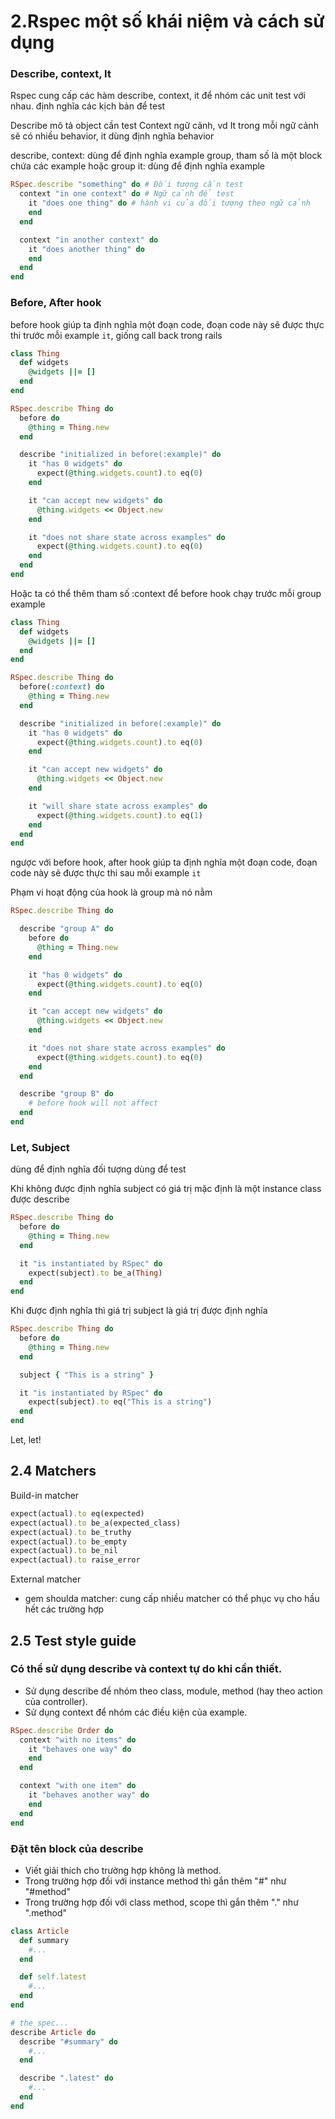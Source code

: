 # 2.Rspec một số khái niệm và cách sử dụng
### Describe, context, It
Rspec cung cấp các hàm describe, context, it để nhóm các unit test với nhau. định nghĩa các kịch bản để test

Describe mô tả object cần test
Context ngữ cảnh, vd
It trong mỗi ngữ cảnh sẽ có nhiều behavior, it dùng định nghĩa behavior

describe, context: dùng để định nghĩa example group, tham số là một block chứa các example hoặc group
it: dùng để định nghĩa example

```ruby
RSpec.describe "something" do # Đối tượng cần test
  context "in one context" do # Ngữ cảnh để test
    it "does one thing" do # hành vi của đối tượng theo ngữ cảnh
    end
  end

  context "in another context" do
    it "does another thing" do
    end
  end
end
```

### Before, After hook
before hook giúp ta định nghĩa một đoạn code, đoạn code này sẽ được thực thi trước mỗi example `it`, giống call back trong rails
```ruby
class Thing
  def widgets
    @widgets ||= []
  end
end

RSpec.describe Thing do
  before do
    @thing = Thing.new
  end

  describe "initialized in before(:example)" do
    it "has 0 widgets" do
      expect(@thing.widgets.count).to eq(0)
    end

    it "can accept new widgets" do
      @thing.widgets << Object.new
    end

    it "does not share state across examples" do
      expect(@thing.widgets.count).to eq(0)
    end
  end
end
```

Hoặc ta có thể thêm tham số :context để before hook chạy trước mỗi group example
```ruby
class Thing
  def widgets
    @widgets ||= []
  end
end

RSpec.describe Thing do
  before(:context) do
    @thing = Thing.new
  end

  describe "initialized in before(:example)" do
    it "has 0 widgets" do
      expect(@thing.widgets.count).to eq(0)
    end

    it "can accept new widgets" do
      @thing.widgets << Object.new
    end

    it "will share state across examples" do
      expect(@thing.widgets.count).to eq(1)
    end
  end
end
```

ngược với before hook, after hook giúp ta định nghĩa một đoạn code, đoạn code này sẽ được thực thi sau mỗi example `it`

Phạm vi hoạt động của hook là group mà nó nằm
```ruby
RSpec.describe Thing do

  describe "group A" do
    before do
      @thing = Thing.new
    end

    it "has 0 widgets" do
      expect(@thing.widgets.count).to eq(0)
    end

    it "can accept new widgets" do
      @thing.widgets << Object.new
    end

    it "does not share state across examples" do
      expect(@thing.widgets.count).to eq(0)
    end
  end

  describe "group B" do
    # before hook will not affect
  end
end
```

### Let, Subject
dùng để định nghĩa đối tượng dùng để test

Khi không được định nghĩa subject có giá trị mặc định là một instance class được describe
```ruby
RSpec.describe Thing do
  before do
    @thing = Thing.new
  end

  it "is instantiated by RSpec" do
    expect(subject).to be_a(Thing)
  end
end
```

Khi được định nghĩa thì giá trị subject là giá trị được định nghĩa
```ruby
RSpec.describe Thing do
  before do
    @thing = Thing.new
  end

  subject { "This is a string" }

  it "is instantiated by RSpec" do
    expect(subject).to eq("This is a string")
  end
end
```

Let, let!

## 2.4 Matchers
Build-in matcher
```ruby
expect(actual).to eq(expected)
expect(actual).to be_a(expected_class)
expect(actual).to be_truthy
expect(actual).to be_empty
expect(actual).to be_nil
expect(actual).to raise_error
```

External matcher
- gem shoulda matcher: cung cấp nhiều matcher có thể phục vụ cho hầu hết các trường hợp






















## 2.5 Test style guide
### Có thể sử dụng describe và context tự do khi cần thiết.
- Sử dụng describe để nhóm theo class, module, method (hay theo action của controller).
- Sử dụng context để nhóm các điều kiện của example.

```ruby
RSpec.describe Order do
  context "with no items" do
    it "behaves one way" do
    end
  end

  context "with one item" do
    it "behaves another way" do
    end
  end
end
```

### Đặt tên block của describe
- Viết giải thích cho trường hợp không là method.
- Trong trường hợp đối với instance method thì gắn thêm "#" như "#method"
- Trong trường hợp đối với class method, scope thì gắn thêm "." như ".method"
```ruby
class Article
  def summary
    #...
  end

  def self.latest
    #...
  end
end

# the spec...
describe Article do
  describe "#summary" do
    #...
  end

  describe ".latest" do
    #...
  end
end
```
